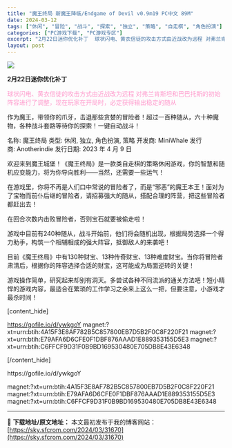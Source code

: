 ```yaml
---
title: "魔王终局 新魔王降临/Endgame of Devil v0.9m19 PC中文 89M"
date: 2024-03-12
tags: ["休闲", "冒险", "战斗", "探索", "独立", "策略", "自走棋", "角色扮演"]
categories: ["PC游戏下载", "PC游戏专区"]
excerpt: "2月22日迷你优化补丁  球状闪电、黄衣信徒的攻击方式由近战改为远程 对弗兰肯斯坦和巴巴托斯的初始阵容进行了调整，现在玩家在开局时，必定获得输出稳定的随从 作为魔王，带领你的爪牙，击退那些贪婪的冒险者！超过一百种随从，六十种魔物，各种战斗套路等待你的探索！一键自动战斗！ 名称: 魔王终局 类型: 休&hellip;"
layout: post
---
```


<img class="aligncenter" src="https://sky.sfcrom.com/wp-content/uploads/2024/03/20240329101447-4d546.jpeg" />

<strong>2月22日迷你优化补丁 </strong>

<span style="color: #ff99cc;">球状闪电、黄衣信徒的攻击方式由近战改为远程</span>
<span style="color: #ff99cc;">对弗兰肯斯坦和巴巴托斯的初始阵容进行了调整，现在玩家在开局时，必定获得输出稳定的随从</span>

作为魔王，带领你的爪牙，击退那些贪婪的冒险者！超过一百种随从，六十种魔物，各种战斗套路等待你的探索！一键自动战斗！

名称: 魔王终局
类型: 休闲, 独立, 角色扮演, 策略
开发商: MiniWhale
发行商: Anotherindie
发行日期: 2023 年 4 月 9 日

欢迎来到魔王城堡！《魔王终局》是一款类自走棋的策略休闲游戏，你的智慧和随机应变能力，将为你导向胜利——当然，还需要一些运气！

在游戏里，你将不再是人们口中常说的冒险者了，而是“邪恶”的魔王本王！面对为了宝物而前仆后继的冒险者，请招募强大的随从，搭配合理的阵营，把这些冒险者都赶出去！

在回合次数内击败冒险者，否则宝石就要被偷走啦！

游戏中目前有240种随从，战斗开始前，他们将会随机出现，根据局势选择一个得力助手，构筑一个相辅相成的强大阵容，抵御敌人的来袭吧！

目前《魔王终局》中有130种财宝、13种传奇财宝、13种难度财宝。当你将冒险者肃清后，根据你的阵容选择合适的财宝，这可能成为局面逆转的关键！

游戏操作简单，研究起来却别有洞天。多尝试各种不同流派的通关方法吧！短小精悍的游戏内容，最适合在繁琐的工作学习之余来上这么一把，但要注意，小游戏才最杀时间！

[content_hide]

https://gofile.io/d/ywkgoY
magnet:?xt=urn:btih:4A15F3E8AF782B5C857800EB7D5B2F0C8F220F21
magnet:?xt=urn:btih:E79AFA6D6CFE0F1DBF876AAAD1E889353155D5E3
magnet:?xt=urn:btih:C6FFCF9D31F0B9BD169530480E705DB8E43E6348

[/content_hide]

<!--wechatfans start-->https://gofile.io/d/ywkgoY
magnet:?xt=urn:btih:4A15F3E8AF782B5C857800EB7D5B2F0C8F220F21
magnet:?xt=urn:btih:E79AFA6D6CFE0F1DBF876AAAD1E889353155D5E3
magnet:?xt=urn:btih:C6FFCF9D31F0B9BD169530480E705DB8E43E6348<!--wechatfans end-->

---
📖 **下载地址/原文地址：** 本文最初发布于我的博客网站：[https://sky.sfcrom.com/2024/03/31670](https://sky.sfcrom.com/2024/03/31670)
